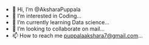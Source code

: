 - 👋 Hi, I’m @AksharaPuppala
- 👀 I’m interested in Coding...
- 🌱 I’m currently learning Data science...
- 💞️ I’m looking to collaborate on mail...
- 📫 How to reach me puppalaakshara7@gmail.com...
<!---
AksharaPuppala/AksharaPuppala is a ✨ special ✨ repository because its `README.md` (this file) appears on your GitHub profile.
You can click the Preview link to take a look at your changes.
--->
